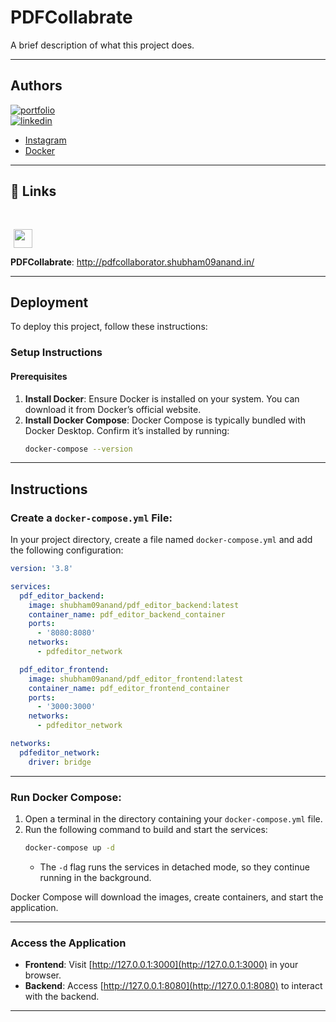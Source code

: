 # **PDFCollabrate**

A brief description of what this project does.

---

## **Authors**

[![portfolio](https://img.shields.io/badge/my_portfolio-000?style=for-the-badge&logo=ko-fi&logoColor=white)](https://shubham09anand.in/)  
[![linkedin](https://img.shields.io/badge/linkedin-0A66C2?style=for-the-badge&logo=linkedin&logoColor=white)](https://www.linkedin.com/in/subham09anand/?utm_source=share&utm_campaign=share_via&utm_content=profile&utm_medium=android_app)  
- [Instagram](https://www.instagram.com/shubham09anand/?igsh=YTJvZDZlZmNwYWY1)  
- [Docker](https://hub.docker.com/u/shubham09anand)

---

## **🔗 Links**  
<img src="https://pdfcollaborator.shubham09anand.in/static/media/pdfLogo.66708f8254c233d11a29.jpg" style="height: 30px; width: 30px; padding-top: 30px; margin-left: 5px;" />

<b>PDFCollabrate</b>: http://pdfcollaborator.shubham09anand.in/

---

## **Deployment**

To deploy this project, follow these instructions:

### **Setup Instructions**
#### Prerequisites
1. **Install Docker**: Ensure Docker is installed on your system. You can download it from Docker’s official website.  
2. **Install Docker Compose**: Docker Compose is typically bundled with Docker Desktop. Confirm it’s installed by running:
   ```bash
   docker-compose --version
   ```

---

## **Instructions**

### Create a `docker-compose.yml` File:
In your project directory, create a file named `docker-compose.yml` and add the following configuration:

```yaml
version: '3.8'

services:
  pdf_editor_backend:
    image: shubham09anand/pdf_editor_backend:latest
    container_name: pdf_editor_backend_container
    ports:
      - '8080:8080'
    networks:
      - pdfeditor_network

  pdf_editor_frontend:
    image: shubham09anand/pdf_editor_frontend:latest
    container_name: pdf_editor_frontend_container
    ports:
      - '3000:3000'
    networks:
      - pdfeditor_network

networks:
  pdfeditor_network:
    driver: bridge
```

---

### Run Docker Compose:
1. Open a terminal in the directory containing your `docker-compose.yml` file.  
2. Run the following command to build and start the services:
   ```bash
   docker-compose up -d
   ```
   - The `-d` flag runs the services in detached mode, so they continue running in the background.

Docker Compose will download the images, create containers, and start the application.

---

### **Access the Application**

- **Frontend**: Visit [http://127.0.0.1:3000](http://127.0.0.1:3000) in your browser.  
- **Backend**: Access [http://127.0.0.1:8080](http://127.0.0.1:8080) to interact with the backend.

---